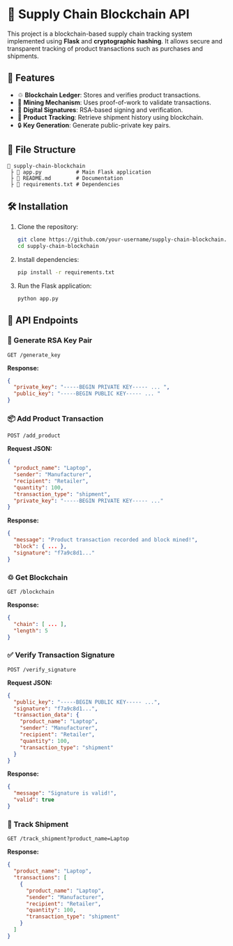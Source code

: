 # 🏢 Supply Chain Blockchain API

This project is a blockchain-based supply chain tracking system implemented using **Flask** and **cryptographic hashing**. It allows secure and transparent tracking of product transactions such as purchases and shipments.

## 📌 Features

- ♲ **Blockchain Ledger**: Stores and verifies product transactions.
- 🔄 **Mining Mechanism**: Uses proof-of-work to validate transactions.
- 🔑 **Digital Signatures**: RSA-based signing and verification.
- 🚛 **Product Tracking**: Retrieve shipment history using blockchain.
- 🔒 **Key Generation**: Generate public-private key pairs.

## 📂 File Structure

```
📆 supply-chain-blockchain
 ├ 📄 app.py           # Main Flask application
 ├ 📄 README.md        # Documentation
 ├ 📄 requirements.txt # Dependencies
```

## 🛠 Installation

1. Clone the repository:

   ```bash
   git clone https://github.com/your-username/supply-chain-blockchain.git
   cd supply-chain-blockchain
   ```

2. Install dependencies:

   ```bash
   pip install -r requirements.txt
   ```

3. Run the Flask application:

   ```bash
   python app.py
   ```

## 🔗 API Endpoints

### 🔑 Generate RSA Key Pair

```
GET /generate_key
```

**Response:**

```json
{
  "private_key": "-----BEGIN PRIVATE KEY----- ... ",
  "public_key": "-----BEGIN PUBLIC KEY----- ... "
}
```

### 📦 Add Product Transaction

```
POST /add_product
```

**Request JSON:**

```json
{
  "product_name": "Laptop",
  "sender": "Manufacturer",
  "recipient": "Retailer",
  "quantity": 100,
  "transaction_type": "shipment",
  "private_key": "-----BEGIN PRIVATE KEY----- ..."
}
```

**Response:**

```json
{
  "message": "Product transaction recorded and block mined!",
  "block": { ... },
  "signature": "f7a9c8d1..."
}
```

### ♲ Get Blockchain

```
GET /blockchain
```

**Response:**

```json
{
  "chain": [ ... ],
  "length": 5
}
```

### ✅ Verify Transaction Signature

```
POST /verify_signature
```

**Request JSON:**

```json
{
  "public_key": "-----BEGIN PUBLIC KEY----- ...",
  "signature": "f7a9c8d1...",
  "transaction_data": {
    "product_name": "Laptop",
    "sender": "Manufacturer",
    "recipient": "Retailer",
    "quantity": 100,
    "transaction_type": "shipment"
  }
}
```

**Response:**

```json
{
  "message": "Signature is valid!",
  "valid": true
}
```

### 🚚 Track Shipment

```
GET /track_shipment?product_name=Laptop
```

**Response:**

```json
{
  "product_name": "Laptop",
  "transactions": [
    {
      "product_name": "Laptop",
      "sender": "Manufacturer",
      "recipient": "Retailer",
      "quantity": 100,
      "transaction_type": "shipment"
    }
  ]
}
```
